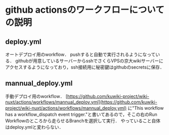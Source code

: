 # github actionsのワークフローについての説明

## deploy.yml
オートデプロイ用のworkflow．
pushすると自動で実行されるようになっている．
githubが用意しているサーバーからsshでさくらVPSの京大wikiサーバーにアクセスするようになっており，ssh接続用に秘密鍵はgithubのsecretsに保存．

## mannual_deploy.yml
手動デプロイ用のworkflow．
[https://github.com/kuwiki-project/wiki-nuxt/actions/workflows/mannual_deploy.yml](https://github.com/kuwiki-project/wiki-nuxt/actions/workflows/mannual_deploy.yml) に"This workflow has a workflow_dispatch event trigger."と書いてあるので，そこの右のRun Workflowのところから走らせるBranchを選択して実行．
やっていること自体はdeploy.ymlと変わらない．
